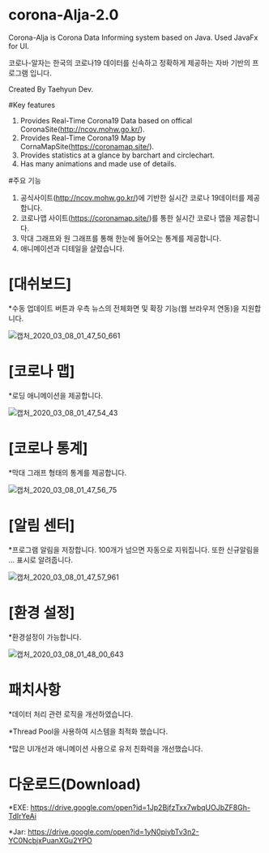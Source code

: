 # corona-Alja-2.0
Corona-Alja is Corona Data Informing system based on Java. Used JavaFx for UI.

코로나-알자는 한국의 코로나19 데이터를 신속하고 정확하게 제공하는 자바 기반의 프로그램 입니다.

Created By Taehyun Dev.

#Key features
1. Provides Real-Time Corona19 Data based on offical CoronaSite(http://ncov.mohw.go.kr/).
2. Provides Real-Time Corona19 Map by CornaMapSite(https://coronamap.site/).
3. Provides statistics at a glance by barchart and circlechart.
4. Has many animations and made use of details.

#주요 기능
1. 공식사이트(http://ncov.mohw.go.kr/)에 기반한 실시간 코로나 19데이터를 제공합니다.
2. 코로나맵 사이트(https://coronamap.site/)를 통한 실시간 코로나 맵을 제공합니다.
3. 막대 그래프와 원 그래프를 통해 한눈에 들어오는 통계를 제공합니다.
4. 애니메이션과 디테일을 살렸습니다.

# [대쉬보드] 
 *수동 업데이트 버튼과 우측 뉴스의 전체화면 및 확장 기능(웹 브라우저 연동)을 지원합니다.

![캡처_2020_03_08_01_47_50_661](https://user-images.githubusercontent.com/61714078/76147375-0967ea00-60df-11ea-9e2c-49b78c1c0c42.png)

# [코로나 맵] 
 *로딩 애니메이션을 제공합니다.

![캡처_2020_03_08_01_47_54_43](https://user-images.githubusercontent.com/61714078/76147398-3ae0b580-60df-11ea-8ae7-e9121f68e002.png)

# [코로나 통계] 
 *막대 그래프 형태의 통계를 제공합니다.

![캡처_2020_03_08_01_47_56_75](https://user-images.githubusercontent.com/61714078/76147408-4d5aef00-60df-11ea-9c2a-79020faf1e02.png)

# [알림 센터] 
 *프로그램 알림을 저장합니다. 100개가 넘으면 자동으로 지워집니다. 또한 신규알림을 ... 표시로 알려줍니다.

![캡처_2020_03_08_01_47_57_961](https://user-images.githubusercontent.com/61714078/76147416-5e0b6500-60df-11ea-8454-16734544d81c.png)

# [환경 설정] 
 *환경설정이 가능합니다.

![캡처_2020_03_08_01_48_00_643](https://user-images.githubusercontent.com/61714078/76147428-7aa79d00-60df-11ea-8439-a357e35233a3.png)

# 패치사항
 *데이터 처리 관련 로직을 개선하였습니다.
 
 *Thread Pool을 사용하여 시스템을 최적화 했습니다.
 
 *많은 UI개선과 애니메이션 사용으로 유저 친화력을 개선했습니다.
 
 # 다운로드(Download)
  *EXE: https://drive.google.com/open?id=1Jp2BjfzTxx7wbqUOJbZF8Gh-TdIrYeAi
  
  *Jar: https://drive.google.com/open?id=1yN0piybTv3n2-YC0NcbjxPuanXGu2YPO
 

